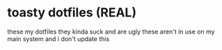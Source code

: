 # toasty dotfiles (REAL)
these my dotfiles they kinda suck and are ugly
these aren't in use on my main system and i don't update this
